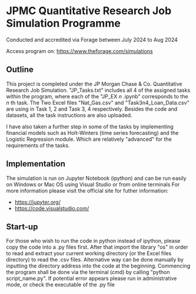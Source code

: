 # JPMC Quantitative Research Job Simulation Programme
Conducted and accredited via Forage between July 2024 to Aug 2024

Access program on: https://www.theforage.com/simulations

## Outline
This project is completed under the JP Morgan Chase & Co. Quantitative Research Job Simulation.
"JP_Tasks.txt" includes all 4 of the assigned tasks within the program, where each of the "JP_EX $n$ .ipynb" corresponds to the $n$ th task.
The Two Excel files "Nat_Gas.csv" and "Task3n4_Loan_Data.csv" are using in Task 1, 2 and Task 3, 4 respectively.
Besides the code and datasets, all the task instructions are also uploaded.

I have also taken a further step in some of the tasks by implementing financial models such as Holt-Winters (time series forecasting) and the Logistic Regression module.
Which are relatively "advanced" for the requirements of the tasks.

## Implementation
The simulation is run on Jupyter Notebook (ipython) and can be run easily on Windows or Mac OS using Visual Studio or from online terminals
For more information please visit the official site for futher information:
- https://jupyter.org/
- https://code.visualstudio.com/

## Start-up
For those who wish to run the code in python instead of ipython, please copy the code into a .py files first.
After that import the library "os" in order to read and extract your current working directory (or the Excel files directory) to read the .csv files.
Alternative way can be done manually by inputting the directory address into the code at the beginning.
Commencing the program shall be done via the terminal (cmd) by calling "python script_name.py".
If potential error appears please run in administrative mode, or check the executable of the .py file
